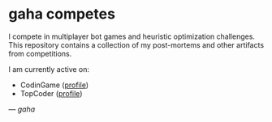 # gaha competes

I compete in multiplayer bot games and heuristic optimization challenges. This repository contains a collection of my post-mortems and other artifacts from competitions. 

I am currently active on:
* CodinGame ([profile](https://www.codingame.com/profile/6dbce2150706c532b6e91552091710626735103))
* TopCoder ([profile](https://profiles.topcoder.com/gaha))


*— gaha*
